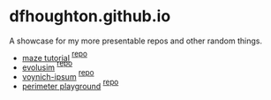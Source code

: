 # dfhoughton.github.io
A showcase for my more presentable repos and other random things.

<style>
    .fn {
        font-size: small;
        position: relative;
        top: -0.5rem;
    }
</style>

- [maze tutorial](maze-tutorial/) <span class="fn">[repo](https://github.com/dfhoughton/maze-tutorial)</span>
- [evolusim](evolusim/) <span class="fn">[repo](https://github.com/dfhoughton/evolusim)</span>
- [voynich-ipsum](voynich-ipsum/) <span class="fn">[repo](https://github.com/dfhoughton/voynich-ipsum)</span>
- [perimeter playground](perimeter-playground/) <span class="fn">[repo](https://github.com/dfhoughton/perimeter-playground)</span>
